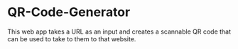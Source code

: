 # QR-Code-Generator
This web app takes a URL as an input and creates a scannable QR code that can be used to take to them to that website.
